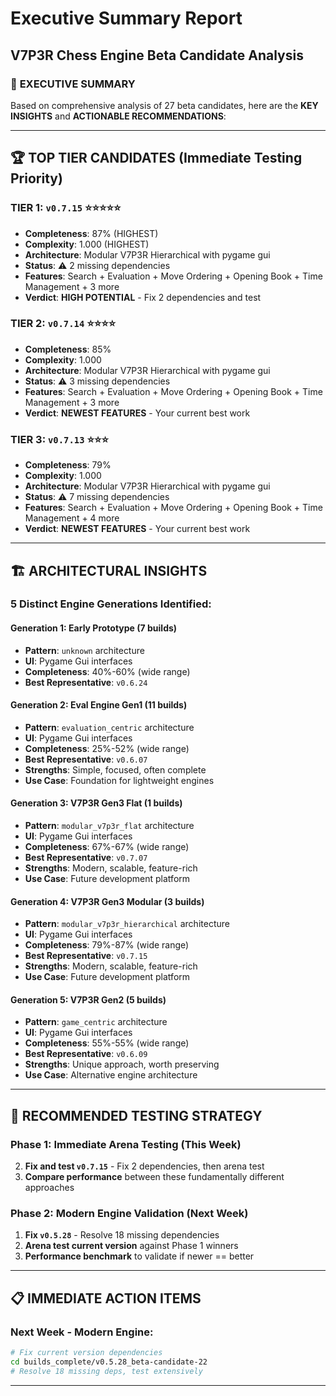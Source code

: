 # Executive Summary Report
## V7P3R Chess Engine Beta Candidate Analysis

### 🎯 **EXECUTIVE SUMMARY**

Based on comprehensive analysis of 27 beta candidates, here are the **KEY INSIGHTS** and **ACTIONABLE RECOMMENDATIONS**:

---

## 🏆 **TOP TIER CANDIDATES** (Immediate Testing Priority)

### **TIER 1: `v0.7.15`** ⭐⭐⭐⭐⭐
   - **Completeness**: 87% (HIGHEST)
   - **Complexity**: 1.000 (HIGHEST)
   - **Architecture**: Modular V7P3R Hierarchical with pygame gui
   - **Status**: ⚠️ 2 missing dependencies
   - **Features**: Search + Evaluation + Move Ordering + Opening Book + Time Management + 3 more
   - **Verdict**: **HIGH POTENTIAL** - Fix 2 dependencies and test

### **TIER 2: `v0.7.14`** ⭐⭐⭐⭐
   - **Completeness**: 85%
   - **Complexity**: 1.000
   - **Architecture**: Modular V7P3R Hierarchical with pygame gui
   - **Status**: ⚠️ 3 missing dependencies
   - **Features**: Search + Evaluation + Move Ordering + Opening Book + Time Management + 3 more
   - **Verdict**: **NEWEST FEATURES** - Your current best work

### **TIER 3: `v0.7.13`** ⭐⭐⭐
   - **Completeness**: 79%
   - **Complexity**: 1.000
   - **Architecture**: Modular V7P3R Hierarchical with pygame gui
   - **Status**: ⚠️ 7 missing dependencies
   - **Features**: Search + Evaluation + Move Ordering + Opening Book + Time Management + 4 more
   - **Verdict**: **NEWEST FEATURES** - Your current best work

---

## 🏗️ **ARCHITECTURAL INSIGHTS**

### **5 Distinct Engine Generations Identified:**

#### **Generation 1: Early Prototype (7 builds)**
- **Pattern**: `unknown` architecture
- **UI**: Pygame Gui interfaces
- **Completeness**: 40%-60% (wide range)
- **Best Representative**: `v0.6.24`

#### **Generation 2: Eval Engine Gen1 (11 builds)**
- **Pattern**: `evaluation_centric` architecture
- **UI**: Pygame Gui interfaces
- **Completeness**: 25%-52% (wide range)
- **Best Representative**: `v0.6.07`
- **Strengths**: Simple, focused, often complete
- **Use Case**: Foundation for lightweight engines

#### **Generation 3: V7P3R Gen3 Flat (1 builds)**
- **Pattern**: `modular_v7p3r_flat` architecture
- **UI**: Pygame Gui interfaces
- **Completeness**: 67%-67% (wide range)
- **Best Representative**: `v0.7.07`
- **Strengths**: Modern, scalable, feature-rich
- **Use Case**: Future development platform

#### **Generation 4: V7P3R Gen3 Modular (3 builds)**
- **Pattern**: `modular_v7p3r_hierarchical` architecture
- **UI**: Pygame Gui interfaces
- **Completeness**: 79%-87% (wide range)
- **Best Representative**: `v0.7.15`
- **Strengths**: Modern, scalable, feature-rich
- **Use Case**: Future development platform

#### **Generation 5: V7P3R Gen2 (5 builds)**
- **Pattern**: `game_centric` architecture
- **UI**: Pygame Gui interfaces
- **Completeness**: 55%-55% (wide range)
- **Best Representative**: `v0.6.09`
- **Strengths**: Unique approach, worth preserving
- **Use Case**: Alternative engine architecture

---

## 🎯 **RECOMMENDED TESTING STRATEGY**

### **Phase 1: Immediate Arena Testing** (This Week)
2. **Fix and test `v0.7.15`** - Fix 2 dependencies, then arena test
3. **Compare performance** between these fundamentally different approaches

### **Phase 2: Modern Engine Validation** (Next Week)
1. **Fix `v0.5.28`** - Resolve 18 missing dependencies
2. **Arena test current version** against Phase 1 winners
3. **Performance benchmark** to validate if newer == better

---

## 📋 **IMMEDIATE ACTION ITEMS**

### **Next Week - Modern Engine:**
```bash
# Fix current version dependencies
cd builds_complete/v0.5.28_beta-candidate-22
# Resolve 18 missing deps, test extensively
```

---


